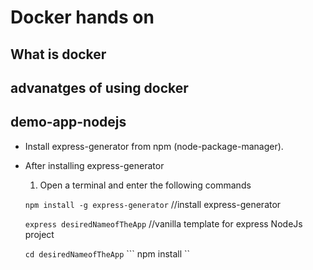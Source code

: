 # Docker hands on

## What is docker

## advanatges of using docker

## demo-app-nodejs

  * Install express-generator from npm (node-package-manager).
  * After installing express-generator
    1. Open a terminal and enter the following commands
    
    
    ```npm install -g express-generator```  //install express-generator
    
    ```express desiredNameofTheApp```       //vanilla template for express NodeJs project
    
    ``` cd desiredNameofTheApp ```
    ``` npm install ``
